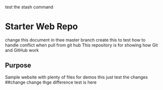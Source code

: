 test the stash command
# Starter Web Repo
change this document in thee master branch
create this to test how to handle conflict when pull from git hub
This repository is for showing how Git and GitHub work

## Purpose

Sample website with plenty of files for demos
this just test the changes
##change change
thge difference test is here  